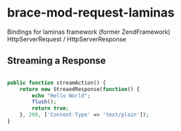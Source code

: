 # brace-mod-request-laminas
Bindings for laminas framework (former ZendFramework) HttpServerRequest / HttpServerResponse



## Streaming a Response


```php

public function streamAction() {
    return new StreaedResponse(function() {
        echo "Hello World";
        flush();
        return true;
    }, 200, ['Content-Type' => 'text/plain']);
}
```